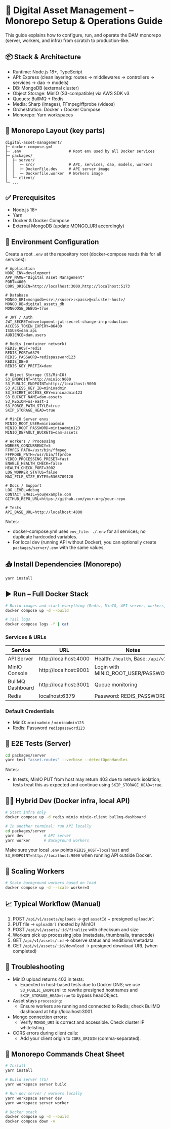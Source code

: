 # 🚀 Digital Asset Management – Monorepo Setup & Operations Guide

This guide explains how to configure, run, and operate the DAM monorepo (server, workers, and infra) from scratch to production-like.

## 📦 Stack & Architecture
- Runtime: Node.js 18+, TypeScript
- API: Express (clean layering: routes → middlewares → controllers → services → dao → models)
- DB: MongoDB (external cluster)
- Object Storage: MinIO (S3-compatible) via AWS SDK v3
- Queues: BullMQ + Redis
- Media: Sharp (images), FFmpeg/ffprobe (videos)
- Orchestration: Docker + Docker Compose
- Monorepo: Yarn workspaces

## 📁 Monorepo Layout (key parts)
```
digital-asset-management/
├─ docker-compose.yml
├─ .env                     # Root env used by all Docker services
├─ packages/
│  ├─ server/
│  │  ├─ src/               # API, services, dao, models, workers
│  │  ├─ DockerFile.dev     # API server image
│  │  └─ Dockerfile.worker  # Workers image
│  └─ client/               
└─ ...
```

## ✅ Prerequisites
- Node.js 18+
- Yarn
- Docker & Docker Compose
- External MongoDB (update MONGO_URI accordingly)

## 🔧 Environment Configuration

Create a root `.env` at the repository root (docker-compose reads this for all services):

```env
# Application
NODE_ENV=development
APP_NAME="Digital Asset Management"
PORT=4000
CORS_ORIGIN=http://localhost:3000,http://localhost:5173

# Database
MONGO_URI=mongodb+srv://<user>:<pass>@<cluster-host>/
MONGO_DB=digital_assets_db
MONGOOSE_DEBUG=true

# JWT / Auth
JWT_SECRET=development-jwt-secret-change-in-production
ACCESS_TOKEN_EXPIRY=86400
ISSUER=dam.api
AUDIENCE=dam.users

# Redis (container network)
REDIS_HOST=redis
REDIS_PORT=6379
REDIS_PASSWORD=redispassword123
REDIS_DB=0
REDIS_KEY_PREFIX=dam:

# Object Storage (S3/MinIO)
S3_ENDPOINT=http://minio:9000
S3_PUBLIC_ENDPOINT=http://localhost:9000
S3_ACCESS_KEY_ID=minioadmin
S3_SECRET_ACCESS_KEY=minioadmin123
S3_BUCKET_NAME=dam-assets
S3_REGION=us-east-1
S3_FORCE_PATH_STYLE=true
SKIP_STORAGE_HEAD=true

# MinIO Server envs
MINIO_ROOT_USER=minioadmin
MINIO_ROOT_PASSWORD=minioadmin123
MINIO_DEFAULT_BUCKETS=dam-assets

# Workers / Processing
WORKER_CONCURRENCY=5
FFMPEG_PATH=/usr/bin/ffmpeg
FFPROBE_PATH=/usr/bin/ffprobe
VIDEO_PROCESSING_PRESET=fast
ENABLE_HEALTH_CHECK=false
HEALTH_CHECK_PORT=3002
LOG_WORKER_STATUS=false
MAX_FILE_SIZE_BYTES=5368709120

# Docs / Support
LOG_LEVEL=debug
CONTACT_EMAIL=you@example.com
GITHUB_REPO_URL=https://github.com/your-org/your-repo

# Tests
API_BASE_URL=http://localhost:4000
```

Notes:
- docker-compose.yml uses `env_file: ./.env` for all services; no duplicate hardcoded variables.
- For local dev (running API without Docker), you can optionally create `packages/server/.env` with the same values.

## 📥 Install Dependencies (Monorepo)
```bash
yarn install
```

## ▶️ Run – Full Docker Stack
```bash
# Build images and start everything (Redis, MinIO, API server, workers, dashboard)
docker compose up -d --build

# Tail logs
docker compose logs -f | cat
```

### Services & URLs
| Service | URL | Notes |
|--------|-----|-------|
| API Server | http://localhost:4000 | Health: `/health`, Base: `/api/v1` |
| MinIO Console | http://localhost:9001 | Login with MINIO_ROOT_USER/PASSWORD |
| BullMQ Dashboard | http://localhost:3001 | Queue monitoring |
| Redis | localhost:6379 | Password: REDIS_PASSWORD |

### Default Credentials
- MinIO: `minioadmin` / `minioadmin123`
- Redis: Password `redispassword123`

## 🧪 E2E Tests (Server)
```bash
cd packages/server
yarn test "asset.routes" --verbose --detectOpenHandles
```
Notes:
- In tests, MinIO PUT from host may return 403 due to network isolation; tests treat this as expected and continue using `SKIP_STORAGE_HEAD=true`.

## 🧑‍💻 Hybrid Dev (Docker infra, local API)
```bash
# Start infra only
docker compose up -d redis minio minio-client bullmq-dashboard

# In another terminal: run API locally
cd packages/server
yarn dev         # API server
yarn worker      # Background workers
```
Make sure your local `.env` points `REDIS_HOST=localhost` and `S3_ENDPOINT=http://localhost:9000` when running API outside Docker.

## 🔄 Scaling Workers
```bash
# Scale background workers based on load
docker compose up -d --scale worker=3
```

## 📈 Typical Workflow (Manual)
1. POST `/api/v1/assets/uploads` → get `assetId` + presigned `uploadUrl`
2. PUT file → `uploadUrl` (hosted by MinIO)
3. POST `/api/v1/assets/:id/finalize` with checksum and size
4. Workers pick up processing jobs (metadata, thumbnails, transcode)
5. GET `/api/v1/assets/:id` → observe status and renditions/metadata
6. GET `/api/v1/assets/:id/download` → presigned download URL (when completed)

## 🧰 Troubleshooting
- MinIO upload returns 403 in tests:
  - Expected in host-based tests due to Docker DNS; we use `S3_PUBLIC_ENDPOINT` to rewrite presigned hostnames and `SKIP_STORAGE_HEAD=true` to bypass headObject.
- Asset stays `processing`:
  - Ensure workers are running and connected to Redis; check BullMQ dashboard at http://localhost:3001.
- Mongo connection errors:
  - Verify `MONGO_URI` is correct and accessible. Check cluster IP whitelisting.
- CORS errors during client calls:
  - Add your client origin to `CORS_ORIGIN` (comma-separated).

## 🧭 Monorepo Commands Cheat Sheet
```bash
# Install
yarn install

# Build server (TS)
yarn workspace server build

# Run dev server / workers locally
yarn workspace server dev
yarn workspace server worker

# Docker stack
docker compose up -d --build
docker compose down -v
```

